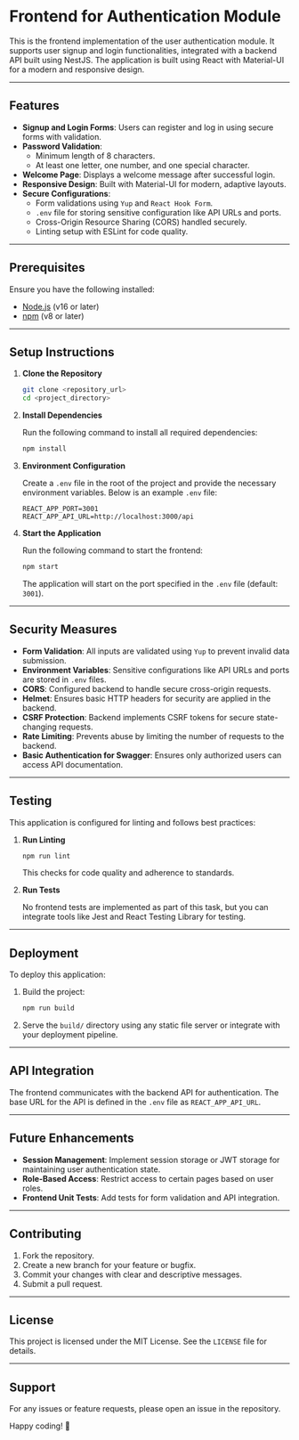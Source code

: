 
# Frontend for Authentication Module

This is the frontend implementation of the user authentication module. It supports user signup and login functionalities, integrated with a backend API built using NestJS. The application is built using React with Material-UI for a modern and responsive design.

---

## Features

- **Signup and Login Forms**: Users can register and log in using secure forms with validation.
- **Password Validation**:
    - Minimum length of 8 characters.
    - At least one letter, one number, and one special character.
- **Welcome Page**: Displays a welcome message after successful login.
- **Responsive Design**: Built with Material-UI for modern, adaptive layouts.
- **Secure Configurations**:
    - Form validations using `Yup` and `React Hook Form`.
    - `.env` file for storing sensitive configuration like API URLs and ports.
    - Cross-Origin Resource Sharing (CORS) handled securely.
    - Linting setup with ESLint for code quality.

---

## Prerequisites

Ensure you have the following installed:

- [Node.js](https://nodejs.org/) (v16 or later)
- [npm](https://www.npmjs.com/) (v8 or later)

---

## Setup Instructions

1. **Clone the Repository**

   ```bash
   git clone <repository_url>
   cd <project_directory>
   ```

2. **Install Dependencies**

   Run the following command to install all required dependencies:

   ```bash
   npm install
   ```

3. **Environment Configuration**

   Create a `.env` file in the root of the project and provide the necessary environment variables. Below is an example `.env` file:

   ```env
   REACT_APP_PORT=3001
   REACT_APP_API_URL=http://localhost:3000/api
   ```

4. **Start the Application**

   Run the following command to start the frontend:

   ```bash
   npm start
   ```

   The application will start on the port specified in the `.env` file (default: `3001`).

---

## Security Measures

- **Form Validation**: All inputs are validated using `Yup` to prevent invalid data submission.
- **Environment Variables**: Sensitive configurations like API URLs and ports are stored in `.env` files.
- **CORS**: Configured backend to handle secure cross-origin requests.
- **Helmet**: Ensures basic HTTP headers for security are applied in the backend.
- **CSRF Protection**: Backend implements CSRF tokens for secure state-changing requests.
- **Rate Limiting**: Prevents abuse by limiting the number of requests to the backend.
- **Basic Authentication for Swagger**: Ensures only authorized users can access API documentation.

---

## Testing

This application is configured for linting and follows best practices:

1. **Run Linting**

   ```bash
   npm run lint
   ```

   This checks for code quality and adherence to standards.

2. **Run Tests**

   No frontend tests are implemented as part of this task, but you can integrate tools like Jest and React Testing Library for testing.

---

## Deployment

To deploy this application:

1. Build the project:

   ```bash
   npm run build
   ```

2. Serve the `build/` directory using any static file server or integrate with your deployment pipeline.

---

## API Integration

The frontend communicates with the backend API for authentication. The base URL for the API is defined in the `.env` file as `REACT_APP_API_URL`.

---

## Future Enhancements

- **Session Management**: Implement session storage or JWT storage for maintaining user authentication state.
- **Role-Based Access**: Restrict access to certain pages based on user roles.
- **Frontend Unit Tests**: Add tests for form validation and API integration.

---

## Contributing

1. Fork the repository.
2. Create a new branch for your feature or bugfix.
3. Commit your changes with clear and descriptive messages.
4. Submit a pull request.

---

## License

This project is licensed under the MIT License. See the `LICENSE` file for details.

---

## Support

For any issues or feature requests, please open an issue in the repository.

Happy coding! 🎉
